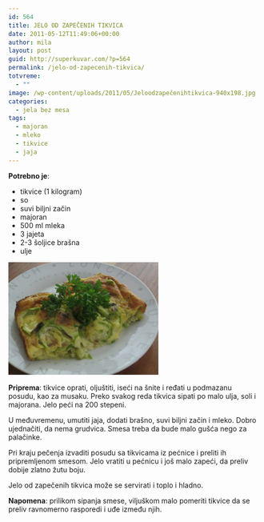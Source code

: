 ```yaml
---
id: 564
title: JELO OD ZAPEČENIH TIKVICA
date: 2011-05-12T11:49:06+00:00
author: mila
layout: post
guid: http://superkuvar.com/?p=564
permalink: /jelo-od-zapecenih-tikvica/
totvreme:
  - ""
image: /wp-content/uploads/2011/05/Jeloodzapečenihtikvica-940x198.jpg
categories:
  - jela bez mesa
tags:
  - majoran
  - mleko
  - tikvice
  - jaja
---
```

**Potrebno je**:

  * tikvice (1 kilogram)
  * so
  * suvi biljni začin
  * majoran
  * 500 ml mleka
  * 3 jajeta
  * 2-3 šoljice brašna
  * ulje

<img class="alignnone size-medium wp-image-3439" title="Jeloodzapečenihtikvica" src="/wp-content/uploads/2011/05/Jeloodzapečenihtikvica-1024x768.jpg" alt="" width="300" height="225" /> 

**Priprema**: tikvice oprati, oljuštiti, iseći na šnite i ređati u podmazanu posudu, kao za musaku. Preko svakog reda tikvica sipati po malo ulja, soli i majorana. Jelo peći na 200 stepeni.

U međuvremenu, umutiti jaja, dodati brašno, suvi biljni začin i mleko. Dobro ujednačiti, da nema grudvica. Smesa treba da bude malo gušća nego za palačinke.

Pri kraju pečenja izvaditi posudu sa tikvicama iz pećnice i preliti ih pripremljenom smesom. Jelo vratiti u pećnicu i još malo zapeći, da preliv dobije zlatno žutu boju.

Jelo od zapečenih tikvica može se servirati i toplo i hladno.

**Napomena**:   prilikom sipanja smese, viljuškom malo pomeriti tikvice da se preliv ravnomerno rasporedi i uđe između njih.

&nbsp;